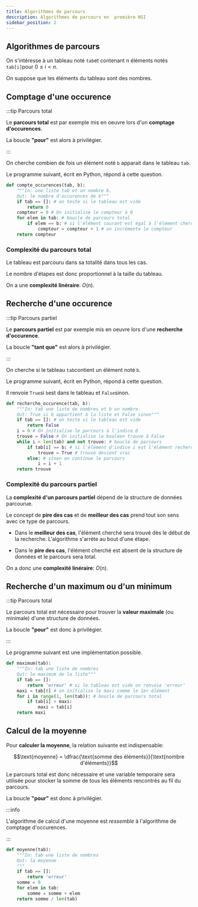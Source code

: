 ```yaml
---
title: Algorithmes de parcours
description: Algorithmes de parcours en  première NSI
sidebar_position: 2
---
```


## Algorithmes de parcours

On s'intéresse à un tableau noté `tab`et contenant $n$ éléments notés `tab[i]`pour $0 \leq i < n$.

On suppose que les éléments du tableau sont des nombres.

## Comptage d'une occurence

:::tip Parcours total

Le **parcours total** est par exemple mis en oeuvre lors d'un **comptage d'occurences**.

La boucle **"pour"** est alors à privilégier.

:::

On cherche combien de fois un élément noté `b` apparait dans le tableau `tab`.

Le programme suivant, écrit en Python, répond à cette question.

```python
def compte_occurences(tab, b):
    """In: une liste tab et un nombre b.
    Out: le nombre d'occurences de b"""
    if tab == []: # on teste si le tableau est vide
        return 0
    compteur = 0 # On initialise le compteur à 0
    for elem in tab: # boucle de parcours total
        if elem == b: # si l'élément courant est égal à l'élément cherché
            compteur = compteur + 1 # on incrémente le compteur
    return compteur
```

### Complexité du parcours total

Le tableau est parcouru dans sa totalité dans tous les cas.

Le nombre d'étapes est donc proportionnel à la taille du tableau.

On a une **complexité linéraire**: $O(n)$.

## Recherche d'une occurence

:::tip Parcours partiel

Le **parcours partiel** est par exemple mis en oeuvre lors d'une **recherche d'occurence**.

La boucle **"tant que"** est alors à privilégier.

:::

On cherche si le tableau `tab`contient un élément noté `b`.

Le programme suivant, écrit en Python, répond à cette question.

Il renvoie `True`si `b`est dans le tableau et `False`sinon.

```python
def recherche_occurence(tab, b):
    """In: tab une liste de nombres et b un nombre.
    Out: True si b appartient à la liste et False sinon"""
    if tab == []: # on teste si le tableau est vide
        return False
    i = 0 # On initialise le parcours à l'indice 0
    trouve = False # On initialise le booléen trouve à False
    while i < len(tab) and not trouve: # boucle de parcours
        if tab[i] == b: # si l'élément d'indice i est l'élément recherché
            trouve = True # trouve devient vrai
        else: # sinon on continue le parcours
            i = i + 1
    return trouve
```

### Complexité du parcours partiel

La **complexité d'un parcours partiel** dépend de la structure de données parcourue.

Le concept de **pire des cas** et de **meilleur des cas** prend tout son sens avec ce type de parcours.

- Dans le **meilleur des cas**, l'élément cherché sera trouvé dès le début de la recherche. L'algorithme s'arrète au bout d'une étape.

- Dans le **pire des cas**, l'élément cherché est absent de la structure de données et le parcours sera total.

On a donc une **complexité linéraire**: $O(n)$.

## Recherche d'un maximum ou d'un minimum

:::tip Parcours total

Le parcours total est nécessaire pour trouver la **valeur maximale** (ou minimale) d'une structure de données.

La boucle **"pour"** est donc à privilégier.

:::

Le programme suivant est une implémentation possible.

```python
def maximum(tab):
    """In: tab une liste de nombres
    Out: le maximum de la liste"""
    if tab == []:
        return 'erreur' # si le tableau est vide on renvoie 'erreur'
    maxi = tab[0] # on initialise le maxi comme le 1er élément
    for i in range(1, len(tab)): # boucle de parcours total
        if tab[i] > maxi:
            maxi = tab[i]
    return maxi
```

## Calcul de la moyenne

Pour **calculer la moyenne**, la relation suivante est indispensable:

$$\text{moyenne} = \dfrac{\text{somme des éléments}}{\text{nombre d'éléments}}$$

Le parcours total est donc nécessaire et une variable temporaire sera utilisée pour stocker la somme de tous les éléments rencontrés au fil du parcours.

La boucle **"pour"** est donc à privilégier.

:::info

L'algorithme de calcul d'une moyenne est _ressemble_ à l'algorithme de comptage d'occurences.

:::

```python
def moyenne(tab):
    """In: tab une liste de nombres
    Out: la moyenne
    """
    if tab == []:
        return 'erreur'
    somme = 0
    for elem in tab:
        somme = somme + elem
    return somme / len(tab)
```
